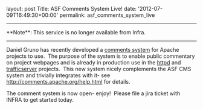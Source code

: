 
layout: post
Title: ASF Comments System Live!
date: '2012-07-09T16:49:30+00:00'
permalink: asf_comments_system_live

<hr/>
**Note**: This service is no longer available from Infra.
<hr/>

<p>Daniel Gruno has recently developed a <a href="https://comments.apache.org/">comments system</a> for Apache projects to use.&nbsp; The purpose of the system is to enable public commentary on project webpages and is already in production use in the <a href="http://httpd.apache.org/docs/trunk/">httpd</a> and <a href="http://trafficserver.apache.org/docs/">trafficserver</a> projects.&nbsp; This new system nicely complements the ASF CMS system and trivially integrates with it- see <a href="http://comments.apache.org/help.html">http://comments.apache.org/help.html</a> for details.</p> 
  <p>The comment system is now open- enjoy!&nbsp; Please file a jira ticket with INFRA to get started today.</p> 
  <p><br /></p>
